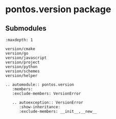 # pontos.version package

## Submodules

```{toctree}
:maxdepth: 1

version/cmake
version/go
version/javascript
version/project
version/python
version/schemes
version/helper
```

```{eval-rst}
.. automodule:: pontos.version
   :members:
   :exclude-members: VersionError

   .. autoexception:: VersionError
      :show-inheritance:
      :exclude-members: __init__,__new__
```
